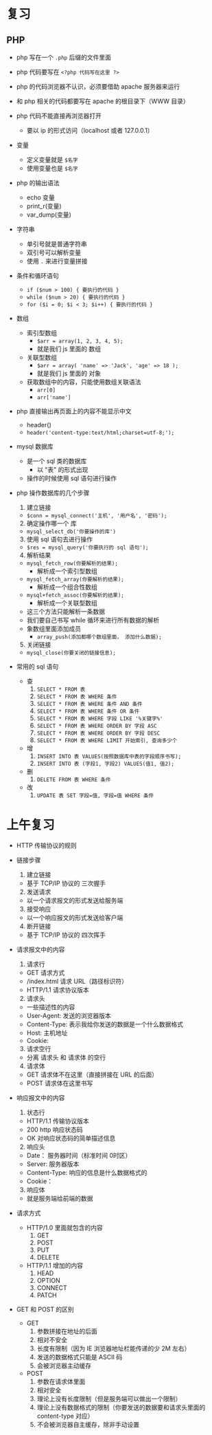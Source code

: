 # 复习

## PHP

- php 写在一个 `.php` 后缀的文件里面
- php 代码要写在 `<?php 代码写在这里 ?>`
- php 的代码浏览器不认识，必须要借助 apache 服务器来运行
- 和 php 相关的代码都要写在 apache 的根目录下（WWW 目录）
- php 代码不能直接再浏览器打开
  + 要以 ip 的形式访问（localhost 或者 127.0.0.1）

- 变量
  + 定义变量就是 `$名字`
  + 使用变量也是 `$名字`

- php 的输出语法
  + echo 变量
  + print_r(变量)
  + var_dump(变量)

- 字符串
  + 单引号就是普通字符串
  + 双引号可以解析变量
  + 使用 `.` 来进行变量拼接

- 条件和循环语句
  + `if ($num > 100) { 要执行的代码 }`
  + `while ($num > 20) { 要执行的代码 }`
  + `for ($i = 0; $i < 3; $i++) { 要执行的代码 }`

- 数组
  + 索引型数组
    + `$arr = array(1, 2, 3, 4, 5);`
    + 就是我们 js 里面的 数组
  + 关联型数组
    + `$arr = array( 'name' => 'Jack', 'age' => 18 );`
    + 就是我们 js 里面的 对象
  + 获取数组中的内容，只能使用数组关联语法
    + `arr[0]`
    + `arr['name']`

- php 直接输出再页面上的内容不能显示中文
  + header()
  + `header('content-type:text/html;charset=utf-8;');`

- mysql 数据库
  + 是一个 sql 类的数据库
    + 以 "表" 的形式出现
  + 操作的时候使用 sql 语句进行操作

- php 操作数据库的几个步骤
  1. 建立链接
    + `$conn = mysql_connect('主机', '用户名', '密码');`
  2. 确定操作哪一个 库
    + `mysql_select_db('你要操作的库')`
  3. 使用 sql 语句去进行操作
    + `$res = mysql_query('你要执行的 sql 语句');`
  4. 解析结果
    + `mysql_fetch_row(你要解析的结果);`
      + 解析成一个索引型数组
    + `mysql_fetch_array(你要解析的结果);`
      + 解析成一个组合性数组
    + `mysql+fetch_assoc(你要解析的结果);`
      + 解析成一个关联型数组
    + 这三个方法只能解析一条数据
    + 我们要自己书写 while 循环来进行所有数据的解析
    + 象数组里面添加成员
      + `array_push(添加都哪个数组里面， 添加什么数据);`
  5. 关闭链接
    + `mysql_close(你要关闭的链接信息);`

- 常用的 sql 语句
  + 查
    1. `SELECT * FROM 表`
    2. `SELECT * FROM 表 WHERE 条件`
    3. `SELECT * FROM 表 WHERE 条件 AND 条件`
    4. `SELECT * FROM 表 WHERE 条件 OR 条件`
    5. `SELECT * FROM 表 WHERE 字段 LIKE '%关键字%'`
    6. `SELECT * FROM 表 WHERE ORDER BY 字段 ASC`
    7. `SELECT * FROM 表 WHERE ORDER BY 字段 DESC`
    8. `SELECT * FROM 表 WHERE LIMIT 开始索引, 查询多少个`
  + 增
    1. `INSERT INTO 表 VALUES(按照数据库中表的字段顺序书写);`
    2. `INSERT INTO 表 (字段1, 字段2) VALUES(值1, 值2);`
  + 删
    1. `DELETE FROM 表 WHERE 条件`
  + 改
    1. `UPDATE 表 SET 字段=值, 字段=值 WHERE 条件`


# 上午复习

- HTTP 传输协议的规则

- 链接步骤
  1. 建立链接
    + 基于 TCP/IP 协议的 三次握手
  2. 发送请求
    + 以一个请求报文的形式发送给服务端
  3. 接受响应
    + 以一个响应报文的形式发送给客户端
  4. 断开链接
    + 基于 TCP/IP 协议的 四次挥手

- 请求报文中的内容
  1. 请求行
    + GET 请求方式
    + /index.html 请求 URL（路径标识符）
    + HTTP/1.1 请求协议版本
  2. 请求头
    + 一些描述性的内容
    + User-Agent: 发送的浏览器版本
    + Content-Type: 表示我给你发送的数据是一个什么数据格式
    + Host: 主机地址
    + Cookie:
  3. 请求空行
    + 分离 请求头 和 请求体 的空行
  4. 请求体
    + GET 请求体不在这里（直接拼接在 URL 的后面）
    + POST 请求体在这里书写

- 响应报文中的内容
  1. 状态行
    + HTTP/1.1 传输协议版本
    + 200 http 响应状态码
    + OK 对响应状态码的简单描述信息
  2. 响应头
    + Date： 服务器时间（标准时间 0时区）
    + Server: 服务器版本
    + Content-Type: 响应的信息是什么数据格式的
    + Cookie：
  3. 响应体
    + 就是服务端给前端的数据

- 请求方式
  + HTTP/1.0 里面就包含的内容
    1. GET
    2. POST
    3. PUT
    4. DELETE
  + HTTP/1.1 增加的内容
    1. HEAD
    2. OPTION
    3. CONNECT
    4. PATCH

- GET 和 POST 的区别
  + GET
    1. 参数拼接在地址的后面
    2. 相对不安全
    3. 长度有限制（因为 IE 浏览器地址栏能传递的少 2M 左右）
    4. 发送的数据格式只能是 ASCII 码
    5. 会被浏览器主动缓存
  + POST
    1. 参数在请求体里面
    2. 相对安全
    3. 理论上没有长度限制（但是服务端可以做出一个限制）
    4. 理论上没有数据格式的限制（你要发送的数据要和请求头里面的 content-type 对应）
    5. 不会被浏览器自主缓存，除非手动设置
